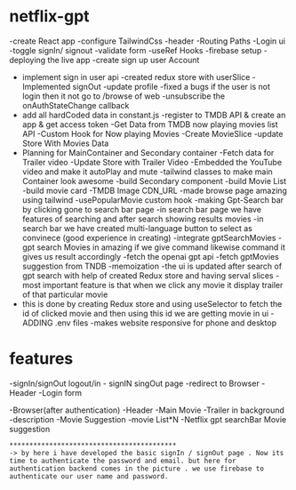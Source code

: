 # netflix-gpt

-create React app
-configure TailwindCss
-header
-Routing Paths
-Login ui
-toggle signIn/ signout
-validate form
-useRef Hooks
-firebase setup
-deploying the live app
-create sign up user Account 
- implement sign in user api
-created redux store with userSlice
-Implemented signOut
-update profile
-fixed a bugs if the user is not login then it not go to /browse of web
-unsubscribe the onAuthStateChange callback
- add all hardCoded data in constant.js
-register to TMDB API & create an app & get access token
-Get Data from TMDB now playing movies list API
-Custom Hook for Now playing Movies
-Create MovieSlice
-update Store With Movies Data
- Planning for MainContainer and Secondary container
-Fetch data for Trailer video
-Update Store with Trailer Video 
-Embedded the YouTube video and make it autoPlay and mute
-tailwind classes to make main Container look awesome
-build Secondary component
-build Movie List 
-build movie card
-TMDB Image CDN_URL
-made browse page amazing using tailwind
-usePopularMovie custom hook
-making Gpt-Search bar by clicking gone to search bar page
-in search bar page we have features of searching and after search  showing results movies
-in search bar we have created multi-language button to select as convinece (good experience in creating)
-integrate gptSearchMovies
-gpt search Movies in amazing if we give command likewise command it gives  us result accordingly
-fetch the openai gpt api 
-fetch gptMovies suggestion from TNDB
-memoization 
-the ui is updated after search of gpt search with help of created Redux store and having serval slices
-most  important feature is that when we click any movie it display  trailer of that particular movie
- this is done by creating Redux store  and using useSelector to fetch the id of clicked movie and then using this id we are getting movie in ui
-ADDING .env files
-makes website responsive for phone and desktop


# features

-signIn/signOut logout/in
    - signIN singOut page
    -redirect to Browser
    -Header
    -Login form


-Browser(after authentication)
    -Header
    -Main Movie
        -Trailer in background
        -description
        -Movie Suggestion 
        -movie List*N
-Netflix gpt 
    searchBar
    Movie suggestion

    ******************************************
    -> by here i have developed the basic signIn / signOut page . Now its time to authenticate the password and email. but here for authentication backend comes in the picture . we use firebase to authenticate our user name and password. 